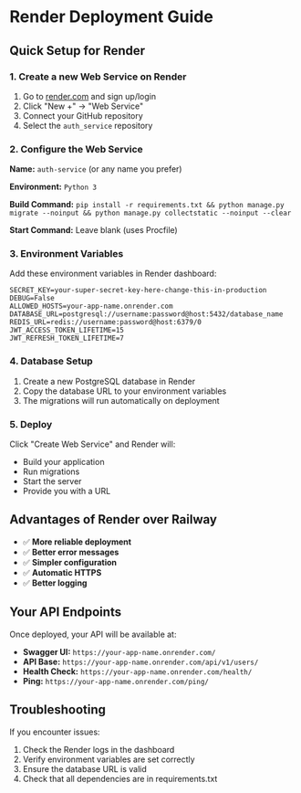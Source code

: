 # Render Deployment Guide

## Quick Setup for Render

### 1. Create a new Web Service on Render

1. Go to [render.com](https://render.com) and sign up/login
2. Click "New +" → "Web Service"
3. Connect your GitHub repository
4. Select the `auth_service` repository

### 2. Configure the Web Service

**Name:** `auth-service` (or any name you prefer)

**Environment:** `Python 3`

**Build Command:** `pip install -r requirements.txt && python manage.py migrate --noinput && python manage.py collectstatic --noinput --clear`

**Start Command:** Leave blank (uses Procfile)

### 3. Environment Variables

Add these environment variables in Render dashboard:

```
SECRET_KEY=your-super-secret-key-here-change-this-in-production
DEBUG=False
ALLOWED_HOSTS=your-app-name.onrender.com
DATABASE_URL=postgresql://username:password@host:5432/database_name
REDIS_URL=redis://username:password@host:6379/0
JWT_ACCESS_TOKEN_LIFETIME=15
JWT_REFRESH_TOKEN_LIFETIME=7
```

### 4. Database Setup

1. Create a new PostgreSQL database in Render
2. Copy the database URL to your environment variables
3. The migrations will run automatically on deployment

### 5. Deploy

Click "Create Web Service" and Render will:
- Build your application
- Run migrations
- Start the server
- Provide you with a URL

## Advantages of Render over Railway

- ✅ **More reliable deployment**
- ✅ **Better error messages**
- ✅ **Simpler configuration**
- ✅ **Automatic HTTPS**
- ✅ **Better logging**

## Your API Endpoints

Once deployed, your API will be available at:
- **Swagger UI:** `https://your-app-name.onrender.com/`
- **API Base:** `https://your-app-name.onrender.com/api/v1/users/`
- **Health Check:** `https://your-app-name.onrender.com/health/`
- **Ping:** `https://your-app-name.onrender.com/ping/`

## Troubleshooting

If you encounter issues:
1. Check the Render logs in the dashboard
2. Verify environment variables are set correctly
3. Ensure the database URL is valid
4. Check that all dependencies are in requirements.txt
